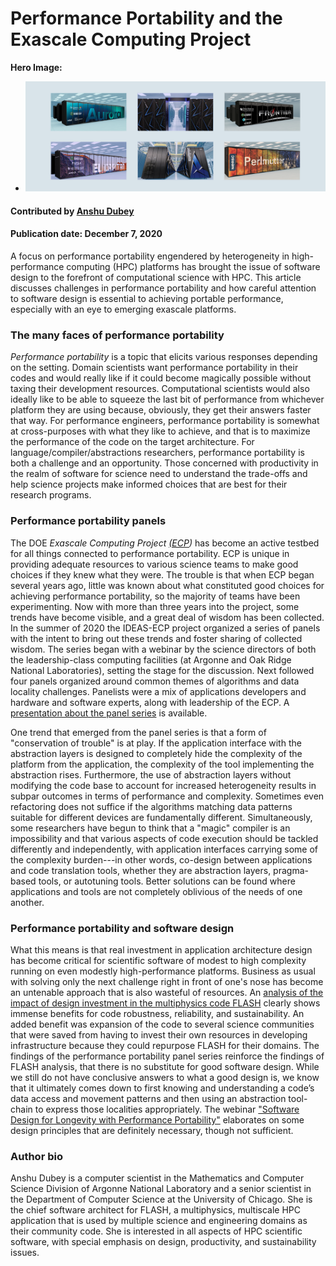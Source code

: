 # Performance Portability and the Exascale Computing Project

**Hero Image:**
 
- <img src='../../images/Blog_1220_PerfPorta.png'/>

#### Contributed by [Anshu Dubey](https://github.com/adubey64)

#### Publication date: December 7, 2020

A focus on performance portability engendered by heterogeneity in high-performance computing (HPC) platforms has brought the issue of software design to the forefront of computational science with HPC. This article discusses challenges in performance portability and how careful attention to software design is essential to achieving portable performance, especially with an eye to emerging exascale platforms.


### The many faces of performance portability
*Performance portability* is a topic that elicits various responses depending on the 
setting. Domain scientists want performance portability in their codes and would really
like if it could become magically possible without taxing 
their development resources. Computational scientists would also ideally like to be able
to squeeze the last bit of performance from whichever platform they
are using because, obviously, they get their answers faster that
way. For performance engineers, performance portability is somewhat at
cross-purposes with what they like to achieve, and that is to maximize
the performance of the code on the target architecture. For
language/compiler/abstractions researchers, performance portability is both a challenge and
an opportunity. Those concerned with productivity in the realm of
software for science need to understand the trade-offs and help
science projects make informed choices that are best for their
research programs.

### Performance portability panels
The DOE *Exascale Computing Project [(ECP](https://exascaleproject.org))* has become
an active testbed for all things connected to performance
portability. ECP is unique in providing adequate resources to various
science teams to make good choices if they knew what they were. The
trouble is that when ECP began several years ago,  little was known about
what constituted good choices for achieving performance portability, so the majority of teams have been
experimenting. Now with more than three years into the project, some
trends have become visible, and a great deal of wisdom has been
collected. In the summer of 2020 the IDEAS-ECP project organized a series
of panels with the intent to bring out these trends and foster sharing of
collected wisdom. The series began with a webinar by the
science directors of both the leadership-class computing facilities (at Argonne
and Oak Ridge National Laboratories), setting the stage for the
discussion. Next followed four panels organized around common
themes of algorithms and data locality challenges. Panelists were a
mix of applications developers and hardware and software experts, along
with leadership of the ECP. A [presentation about the panel series](https://doi.org/10.6084/m9.figshare.13283714) is available.



One trend that emerged from the panel series is that a form of
"conservation of trouble" is at play. If the application interface
with the abstraction layers is designed to completely hide the
complexity of the platform from the application, the complexity of the
tool implementing the abstraction rises. Furthermore, the use of
abstraction layers without modifying the code base to account for
increased heterogeneity results in subpar outcomes in terms of
performance and complexity. Sometimes even refactoring does not suffice if the
algorithms matching data patterns suitable for different devices are
fundamentally different. Simultaneously, some
researchers have begun to think that a "magic" compiler is an
impossibility and that various aspects of code execution should be
tackled differently and independently, with application interfaces
carrying some of the complexity burden---in other words, co-design
between applications and code translation tools, whether they are
abstraction layers, pragma-based tools, or autotuning tools. Better
solutions can be found where applications and tools are not completely
oblivious of the needs of one another.  

### Performance portability and software design
What this means is that real investment in application architecture
design has become critical for scientific software of modest to high
complexity running on even modestly high-performance
platforms. Business as usual with solving only the next challenge
right in front of one's nose has become an untenable approach that is
also wasteful of resources.  An [analysis of the impact of design
investment in the multiphysics code FLASH](https://doi.org/10.1177/1094342017747692) clearly shows immense
benefits for code robustness, reliability, and sustainability. An added
benefit was expansion of the code to several science communities that
were saved from having to invest their own resources in developing
infrastructure because they could repurpose FLASH for their
domains. The findings of the performance portability panel series reinforce
the findings of FLASH analysis, that there is no substitute for good software
design. While we still do not have conclusive answers to what a good design
is, we know that it ultimately comes down to first knowing and
understanding a code’s data access and movement patterns and then using an
abstraction tool-chain to express those localities appropriately. The
webinar ["Software Design for Longevity with
Performance Portability"](https://ideas-productivity.org/events/hpc-best-practices-webinars/#webinar047) 
elaborates on some design principles that
are definitely necessary, though not sufficient.


### Author bio
Anshu Dubey is a computer scientist in the Mathematics and Computer
Science Division of Argonne National Laboratory and a senior scientist
in the Department of Computer Science at the University of
Chicago. She is the chief software architect for FLASH, 
a multiphysics, multiscale HPC application that is used by multiple
science and engineering domains as their community code. She is
interested in all aspects of HPC scientific software, with special
emphasis on design, productivity, and sustainability issues.

<!--
Publish: yes
Categories: performance, planning
Topics: design, Performance at leadership computing facilities, Performance portability
Tags: site
Level: 2
Prerequisites: default
Aggregate: none
-->
